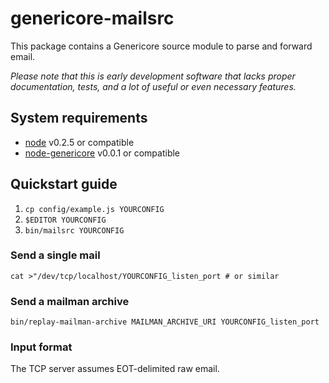 # genericore-mailsrc

This package contains a Genericore source module to parse and forward email.

*Please note that this is early development software
 that lacks proper documentation, tests, and a lot of useful or even necessary features.*

## System requirements

- [node](http://nodejs.org/) v0.2.5 or compatible
- [node-genericore](https://github.com/shackspace/node-genericore) v0.0.1
  or compatible

## Quickstart guide

1. ``cp config/example.js YOURCONFIG``
2. ``$EDITOR YOURCONFIG``
3. ``bin/mailsrc YOURCONFIG``

### Send a single mail
``cat >"/dev/tcp/localhost/YOURCONFIG_listen_port # or similar``

### Send a mailman archive
``bin/replay-mailman-archive MAILMAN_ARCHIVE_URI YOURCONFIG_listen_port``

### Input format

The TCP server assumes EOT-delimited raw email.

